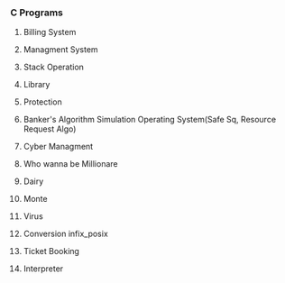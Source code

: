 ###  C Programs

1. Billing System

2. Managment System
3. Stack Operation
4. Library
5. Protection
6. Banker's Algorithm Simulation Operating System(Safe Sq, Resource Request Algo) 
7. Cyber Managment
8. Who wanna be Millionare
9. Dairy
10. Monte
11. Virus
12. Conversion infix_posix
13. Ticket Booking
14. Interpreter
